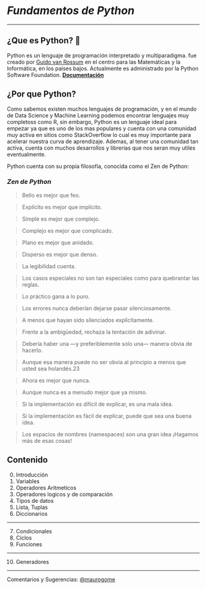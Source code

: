 # *Fundamentos de Python*
___

## ¿Que es Python? 🐍
Python es un lenguaje de programación interpretado y multiparadigma. fue creado por [Guido van Rossum](https://es.wikipedia.org/wiki/Guido_van_Rossum) en el centro para las Matemáticas y la Informática, en los países bajos. Actualmente es administrado por la Python Software Foundation.
[**Documentación**](https://docs.python.org/3/library/index.html)

## ¿Por que Python?
Como sabemos existen muchos lenguajes de programación, y en el mundo de Data Science y Machine Learning podemos encontrar lenguajes muy completoss como R, sin embargo, Python es un lenguaje ideal para empezar ya que es uno de los mas populares y cuenta con una comunidad muy activa en sitios como StackOverflow lo cual es muy importante para acelerar nuestra curva de aprendizaje. Ademas, al tener una comunidad tan activa, cuenta con muchos desarrollos y librerias que nos seran muy utiles eventualmente. 

Python cuenta con su propia filosofia, conocida como el Zen de Python: 

### *Zen de Python*

> Bello es mejor que feo.

> Explícito es mejor que implícito.

> Simple es mejor que complejo.

> Complejo es mejor que complicado.

> Plano es mejor que anidado.

> Disperso es mejor que denso.

> La legibilidad cuenta.

> Los casos especiales no son tan especiales como para quebrantar las reglas.

> Lo práctico gana a lo puro.

> Los errores nunca deberían dejarse pasar silenciosamente.

> A menos que hayan sido silenciados explícitamente.

> Frente a la ambigüedad, rechaza la tentación de adivinar.

> Debería haber una —y preferiblemente solo una— manera obvia de hacerlo.

> Aunque esa manera puede no ser obvia al principio a menos que usted sea holandés.23​

> Ahora es mejor que nunca.

> Aunque nunca es a menudo mejor que ya mismo.

> Si la implementación es difícil de explicar, es una mala idea.

> Si la implementación es fácil de explicar, puede que sea una buena idea.

> Los espacios de nombres (namespaces) son una gran idea ¡Hagamos más de esas cosas!


## Contenido

0. Introducción
1. Variables
2. Operadores Aritmeticos
3. Operadores logicos y de comparación
4. Tipos de datos
5. Lista, Tuplas
6. Diccionarios

___

7. Condicionales
8. Ciclos
9. Funciones
___

10. Generadores
___

Comentarios y Sugerencias:
[@maurogome](https://www.twitter.com/maurogome)